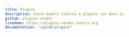 ```yaml
---
title: Plugins
description: Usare moduli esterni e plugins con Nuxt.js
github: plugins-vendor
livedemo: https://plugins-vendor.nuxtjs.org
documentation: "/guide/plugins"
---
```

